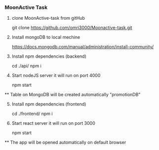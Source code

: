 ### MoonActive Task

1. clone MoonActive-task from gitHub

   git clone https://github.com/omri3000/Moonactive-task.git

2. Install mongoDB to local mechine

   https://docs.mongodb.com/manual/administration/install-community/

3. Install npm dependencies (backend)

   cd ./api/
   npm i

4. Start nodeJS server it will run on port 4000

   npm start

\*\* Table on MongoDB will be created automatically "promotionDB"

5. Install npm dependencies (frontend)

   cd ./frontend/
   npm i

6. Start react server it will run on port 3000

   npm start

\*\* The app will be opened automatically on default browser
